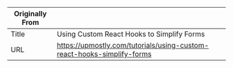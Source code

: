 | Originally From |                                                                        |
| --------------- | ---------------------------------------------------------------------- |
| Title           | Using Custom React Hooks to Simplify Forms                             |
| URL             | https://upmostly.com/tutorials/using-custom-react-hooks-simplify-forms |
